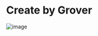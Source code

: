 # Create by Grover
![image](https://user-images.githubusercontent.com/110306371/181956738-081be072-e034-46ea-b855-bb7a2072a038.png)
